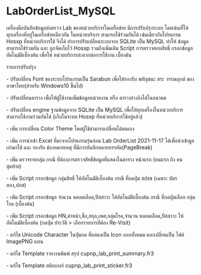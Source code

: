 # LabOrderList_MySQL
เครื่องมือบันทึกข้อมูลส่งตรวจ Lab ของหน่วยบริการในเครือข่าย
มีการปรับปรุงระบบ โดยเน้นที่ให้ ทุกเครื่องที่อยู่ในเครือข่ายเดียวกัน ในหน่วยบริการ สามารถใช้ร่วมกันได้ เช่นเดียวกับโปรแกรม Hosxp ที่หน่วยบริการใช้ จึงได้ ทำการปรับเปลี่ยนระบบจาก SQLite เป็น MySQL  ทำให้ ข้อมูลสามารถใช้ร่วมกัน และ ถูกจัดเก็บไว้ Hosxp  รวมถึงเพิ่มเติม  Script การตรวจสอบสิทธิ์ กรอกข้อมูลอัตโนมัติเบื้องต้น เพื่อให้ หน่วยบริการสะดวกต่อการใช้งาน เบื้องต้น

รายการปรับปรุง

\- ปรับเปลี่ยน Font ของระบบโปรแกรมเป็น Sarabun เพื่อให้รองรับ พยัญชนะ สระ วรรณยุกต์ ของภาษาไทย(สำหรับ Windows10 ขึ้นไป)

\- ปรับเปลี่ยนตาราง เพื่อให้ผู้ใช้งานเพิ่มข้อมูลหน่วยงาน หรือ ตารางอ้างอิงได้ในอนาคต

\- ปรับเปลี่ยน engine ฐานข้อมูลจาก SQLite เป็น MySQL เพื่อให้ทุกเครื่องในหน่วยบริการสามารถใช้งานร่วมกันได้ (เก็บในระบบ Hosxp ที่หน่วยบริการใช้อยู่แล้ว)

\- เพิ่ม การเปลี่ยน Color Theme โดยผู้ใช้สามารถเปลี่ยนได้ตนเอง

\- เพิ่ม การนำเข้า Excel ที่มาจากโปรแกรมรุ่นก่อน Lab OrderList 2021-11-17 ได้เพื่อนำเข้ามูลเก่ามาใช้ และ รองรับ ช่องหมายเหตุ ที่มีการบันทึกหลายบรรทัด(PageBreak)

\- เพิ่ม ตรวจรายกลุ่ม กรณี ที่ต้องการตรวจสิทธิ์ข้อมูลที่แสดงในตาราง หน้าแรก (คนแรก ถึง คนสุดท้าย)

\- เพิ่ม Script กรอกข้อมูล กลุ่มสิทธิ์ ให้อัตโนมัติเบื้องต้น กรณี ที่กดปุ่ม สปสช (เฉพาะ บัตรทอง,ปกส)

\- เพิ่ม Script กรอกข้อมูล จำนวน หลอดเลือด,ปัสสาวะ ให้อัตโนมัติเบื้องต้น กรณี ที่กดปุ่มเลือก กลุ่มโรค (เบื้องต้น)

\- เพิ่ม Script กรอกข้อมูล HN,คำหน้า,ชื่อ,สกุล,เพศ,กลุ่มโรค,จำนวน หลอดเลือด,ปัสสาวะ ให้อัตโนมัติเบื้องต้น (กดปุ่ม ประวัติ > เลือกรายการที่ต้อง Re-Visit)

\- แก้ไข Unicode Character ในปุ่มกด ที่แสดงเป็น Icon ออกทั้งหมด และเปลี่ยนเป็น ไฟล์ ImagePNG แทน

\- แก้ไข Template รายงานพิมพ์ สรุป cupnp_lab_print_summary.fr3

\- แก้ไข Template สติกเกอร์ cupnp_lab_print_sticker.fr3

